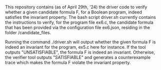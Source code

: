 This repository contains (as of April 29th, '24) the driver code to verify whether a given candidate formula F, for a Boolean program, indeed satisfies the invariant property. The bash script driver.sh currently contains the instructions to verify, for the program file ex6.c, the candidate formula that has been provided via the configuration file ex6.json, residing in the folder /candidate_files.

Running the command ./driver.sh will output whether the given formula F is indeed an invariant for the program, ex5.c here for instance. If the tool outputs "UNSATISFIABLE", the formula F is indeed an invariant. Otherwise, the verifier tool outputs "SATISFIABLE" and generates a counterexample trace which makes the formula F violate the invariant property.

